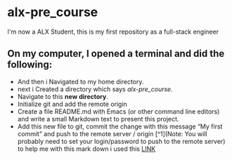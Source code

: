 # alx-pre_course
I'm now a ALX Student, this is my first repository as a full-stack engineer

## On my computer, I opened a terminal and did the following:

* And then i Navigated to my home directory. 
* next i Created a directory which says *alx-pre_course*.
* Navigate to this **new directory**.
* Initialize git and add the remote origin
* Create a file README.md with Emacs (or other command line editors) and write a small Markdown text to present this project.
* Add this new file to git, commit the change with this message “My first commit” and push to the remote server / origin 
[^1](Note: You will probably need to set your login/password to push to the remote server)
to help me with this mark down i used this [LINK](http://https://wordpress.com/support/markdown-quick-reference/)
